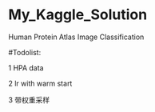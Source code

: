 # My_Kaggle_Solution

Human Protein Atlas Image Classification

#Todolist:

1 HPA data

2 lr with warm start

3 带权重采样


